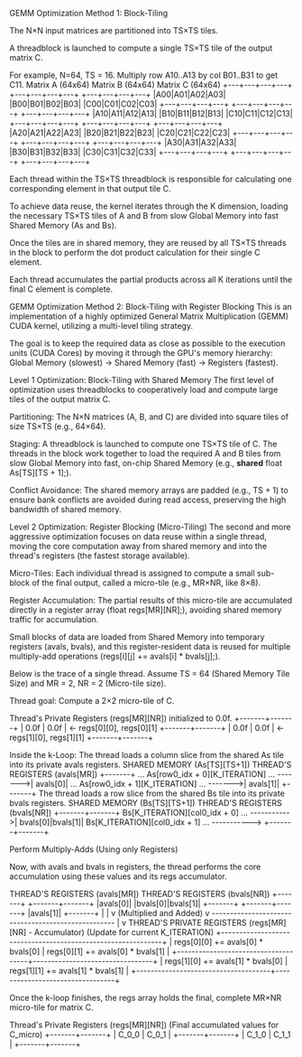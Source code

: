 GEMM Optimization Method 1: Block-Tiling 

The N×N input matrices are partitioned into TS×TS tiles.

A threadblock is launched to compute a single TS×TS tile of the output matrix C. 

For example, N=64, TS = 16. Multiply row A10..A13 by col B01..B31 to get C11.
Matrix A (64x64)           Matrix B (64x64)           Matrix C (64x64)
+---+---+---+---+          +---+---+---+---+          +---+---+---+---+
|A00|A01|A02|A03|          |B00|B01|B02|B03|          |C00|C01|C02|C03|
+---+---+---+---+          +---+---+---+---+          +---+---+---+---+
|A10|A11|A12|A13|          |B10|B11|B12|B13|          |C10|C11|C12|C13|
+---+---+---+---+          +---+---+---+---+          +---+---+---+---+
|A20|A21|A22|A23|          |B20|B21|B22|B23|          |C20|C21|C22|C23|
+---+---+---+---+          +---+---+---+---+          +---+---+---+---+
|A30|A31|A32|A33|          |B30|B31|B32|B33|          |C30|C31|C32|C33|
+---+---+---+---+          +---+---+---+---+          +---+---+---+---+


Each thread within the TS×TS threadblock is responsible for calculating one corresponding element in that output tile C.

To achieve data reuse, the kernel iterates through the K dimension, loading the necessary TS×TS tiles of A and B from slow Global Memory into fast Shared Memory (As and Bs).

Once the tiles are in shared memory, they are reused by all TS×TS threads in the block to perform the dot product calculation for their single C element.

Each thread accumulates the partial products across all K iterations until the final C element is complete.





GEMM Optimization Method 2: Block-Tiling with Register Blocking
This is an implementation of a highly optimized General Matrix Multiplication (GEMM) CUDA kernel, utilizing a multi-level tiling strategy.

The goal is to keep the required data as close as possible to the execution units (CUDA Cores) by moving it through the GPU's memory hierarchy: Global Memory (slowest) → Shared Memory (fast) → Registers (fastest).

Level 1 Optimization: Block-Tiling with Shared Memory 
The first level of optimization uses threadblocks to cooperatively load and compute large tiles of the output matrix C.

Partitioning: The N×N matrices (A, B, and C) are divided into square tiles of size TS×TS (e.g., 64×64).

Staging: A threadblock is launched to compute one TS×TS tile of C. The threads in the block work together to load the required A and B tiles from slow Global Memory into fast, on-chip Shared Memory (e.g., __shared__ float As[TS][TS + 1];).

Conflict Avoidance: The shared memory arrays are padded (e.g., TS + 1) to ensure bank conflicts are avoided during read access, preserving the high bandwidth of shared memory.

Level 2 Optimization: Register Blocking (Micro-Tiling)
The second and more aggressive optimization focuses on data reuse within a single thread, moving the core computation away from shared memory and into the thread's registers (the fastest storage available).

Micro-Tiles: Each individual thread is assigned to compute a small sub-block of the final output, called a micro-tile (e.g., MR×NR, like 8×8).

Register Accumulation: The partial results of this micro-tile are accumulated directly in a register array (float regs[MR][NR];), avoiding shared memory traffic for accumulation.

Small blocks of data are loaded from Shared Memory into temporary registers (avals, bvals), and this register-resident data is reused for multiple multiply-add operations (regs[i][j] += avals[i] * bvals[j];).

Below is the trace of a single thread. Assume TS = 64 (Shared Memory Tile Size) and MR = 2, NR = 2 (Micro-tile size).

Thread goal: Compute a 2×2 micro-tile of C.

Thread's Private Registers (regs[MR][NR]) initialized to 0.0f.
+-------+-------+
| 0.0f  | 0.0f  |  <- regs[0][0], regs[0][1]
+-------+-------+
| 0.0f  | 0.0f  |  <- regs[1][0], regs[1][1]
+-------+-------+

Inside the k-Loop:
The thread loads a column slice from the shared As tile into its private avals registers.
SHARED MEMORY (As[TS][TS+1])                    THREAD'S REGISTERS (avals[MR])
                                                +-------+
... As[row0_idx + 0][K_ITERATION] ...  ------->| avals[0]|
... As[row0_idx + 1][K_ITERATION] ...  ------->| avals[1]|
                                                +-------+
The thread loads a row slice from the shared Bs tile into its private bvals registers.
SHARED MEMORY (Bs[TS][TS+1])                    THREAD'S REGISTERS (bvals[NR])
                                                +-------+-------+
Bs[K_ITERATION][col0_idx + 0] ...  ----------->| bvals[0]|bvals[1]|
Bs[K_ITERATION][col0_idx + 1] ...  -----------> +-------+-------+

Perform Multiply-Adds (Using only Registers)

Now, with avals and bvals in registers, the thread performs the core accumulation using these values and its regs accumulator.

THREAD'S REGISTERS (avals[MR])                 THREAD'S REGISTERS (bvals[NR])
+-------+                                       +-------+-------+
|avals[0]|                                     |bvals[0]|bvals[1]|
+-------+                                       +-------+-------+
|avals[1]|
+-------+
    |                                                 |
    v (Multiplied and Added)                          v
    ---------------------------------------------------
                            |
                            v
THREAD'S PRIVATE REGISTERS (regs[MR][NR] - Accumulator)
(Update for current K_ITERATION)
+-------------------------------------------------------------+
| regs[0][0] += avals[0] * bvals[0]   | regs[0][1] += avals[0] * bvals[1] |
+-------------------------------------+---------------------------------+
| regs[1][0] += avals[1] * bvals[0]   | regs[1][1] += avals[1] * bvals[1] |
+-------------------------------------+---------------------------------+

Once the k-loop finishes, the regs array holds the final, complete MR×NR micro-tile for matrix C.

Thread's Private Registers (regs[MR][NR])
(Final accumulated values for C_micro)
+-------+-------+
| C_0_0 | C_0_1 |
+-------+-------+
| C_1_0 | C_1_1 |
+-------+-------+







